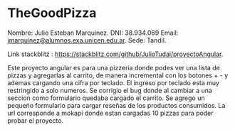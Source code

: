 # TheGoodPizza

Nombre: Julio Esteban Marquinez.
DNI: 38.934.069
Email: jmarquinez@alumnos.exa.unicen.edu.ar.
Sede: Tandil.

Link stackblitz : https://stackblitz.com/github/JulioTudai/proyectoAngular.




Este proyecto angular es para una pizzeria donde podes ver una lista de pizzas y agregarlas al carrito, de manera incremental con los botones + - y ademas cargando una cifra por teclado.
El ingreso por teclado esta muy restringido a solo numeros.
Se corrigio el bug donde al cambiar a una seccion como formulario quedaba cargado el carrito.
Se agrego un pequeño formulario para cargar reseñas de los productos consumidos.
La url corresponde a mokapi donde estan cargadas 10 pizzas para poder probar el proyecto.